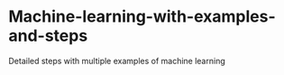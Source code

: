 # Machine-learning-with-examples-and-steps
Detailed steps with multiple examples of machine learning
